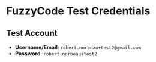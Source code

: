 # FuzzyCode Test Credentials

## Test Account
- **Username/Email**: `robert.norbeau+test2@gmail.com`
- **Password**: `robert.norbeau+test2`

